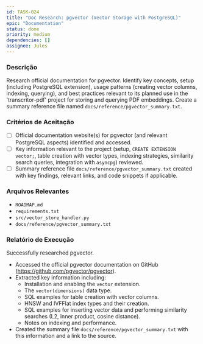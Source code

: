 ```yaml
---
id: TASK-024
title: "Doc Research: pgvector (Vector Storage with PostgreSQL)"
epic: "Documentation"
status: done
priority: medium
dependencies: []
assignee: Jules
---
```


### Descrição

Research official documentation for pgvector. Identify key concepts, setup (including PostgreSQL extension), usage patterns (creating vector columns, indexing, querying), and best practices relevant to its planned use in the 'transcritor-pdf' project for storing and querying PDF embeddings. Create a summary reference file named `docs/reference/pgvector_summary.txt`.

### Critérios de Aceitação

- [ ] Official documentation website(s) for pgvector (and relevant PostgreSQL aspects) identified and accessed.
- [ ] Key information relevant to the project (setup, `CREATE EXTENSION vector;`, table creation with vector types, indexing strategies, similarity search queries, integration with `asyncpg`) reviewed.
- [ ] Summary reference file `docs/reference/pgvector_summary.txt` created with key findings, relevant links, and code snippets if applicable.

### Arquivos Relevantes

* `ROADMAP.md`
* `requirements.txt`
* `src/vector_store_handler.py`
* `docs/reference/pgvector_summary.txt`

### Relatório de Execução

Successfully researched pgvector.
- Accessed the official pgvector documentation on GitHub (https://github.com/pgvector/pgvector).
- Extracted key information including:
  - Installation and enabling the `vector` extension.
  - The `vector(dimensions)` data type.
  - SQL examples for table creation with vector columns.
  - HNSW and IVFFlat index types and their creation.
  - SQL examples for inserting vector data and performing similarity searches (L2, inner product, cosine distance).
  - Notes on indexing and performance.
- Created the summary file `docs/reference/pgvector_summary.txt` with this information and a link to the source.
